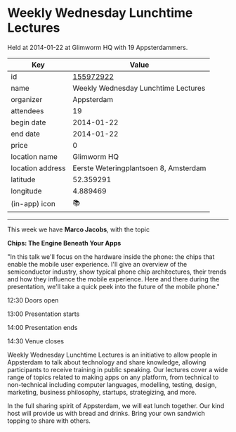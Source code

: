 # Weekly Wednesday Lunchtime Lectures
Held at 2014-01-22 at Glimworm HQ with 19 Appsterdammers.
        
|Key|Value
|---|---|
|id|[155972922](https://www.meetup.com/appsterdam/events/155972922/)|
|name|Weekly Wednesday Lunchtime Lectures|
|organizer|Appsterdam|
|attendees|19|
|begin date|2014-01-22|
|end date|2014-01-22|
|price|0|
|location name|Glimworm HQ|
|location address|Eerste Weteringplantsoen 8, Amsterdam|
|latitude|52.359291|
|longitude|4.889469|
|(in-app) icon|📚|

---

This week we have **Marco Jacobs**, with the topic 

**Chips: The Engine Beneath Your Apps**

"In this talk we'll focus on the hardware inside the phone: the chips that enable the mobile user experience. I'll give an overview of the semiconductor industry, show typical phone chip architectures, their trends and how they influence the mobile experience. Here and there during the presentation, we'll take a quick peek into the future of the mobile phone."

12:30 Doors open

13:00 Presentation starts

14:00 Presentation ends

14:30 Venue closes

Weekly Wednesday Lunchtime Lectures is an initiative to allow people in Appsterdam to talk about technology and share knowledge, allowing participants to receive training in public speaking. Our lectures cover a wide range of topics related to making apps on any platform, from technical to non-technical including computer languages, modelling, testing, design, marketing, business philosophy, startups, strategizing, and more.

In the full sharing spirit of Appsterdam, we will eat lunch together. Our kind host will provide us with bread and drinks. Bring your own sandwich topping to share with others.


